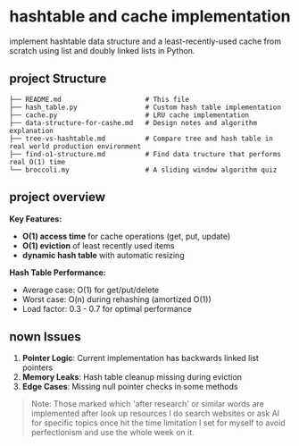 # hashtable and cache implementation

implement hashtable data structure and a least-recently-used cache from scratch using list and doubly linked lists in Python.

## project Structure

```
├── README.md                     # This file
├── hash_table.py                 # Custom hash table implementation
├── cache.py                      # LRU cache implementation
├── data-structure-for-cashe.md   # Design notes and algorithm explanation
├── tree-vs-hashtable.md          # Compare tree and hash table in real world production environment
├── find-o1-structure.md          # Find data tructure that performs real O(1) time
└── broccoli.my                   # A sliding window algorithm quiz
```

## project overview

**Key Features:**

- **O(1) access time** for cache operations (get, put, update)
- **O(1) eviction** of least recently used items
- **dynamic hash table** with automatic resizing

**Hash Table Performance:**

- Average case: O(1) for get/put/delete
- Worst case: O(n) during rehashing (amortized O(1))
- Load factor: 0.3 - 0.7 for optimal performance

## nown Issues

1. **Pointer Logic**: Current implementation has backwards linked list pointers
2. **Memory Leaks**: Hash table cleanup missing during eviction
3. **Edge Cases**: Missing null pointer checks in some methods

> Note:
> Those marked which 'after research' or similar words are implemented after look up resources
> I do search websites or ask AI for specific topics once hit the time limitation I set for myself to avoid perfectionism and use the whole week on it.
